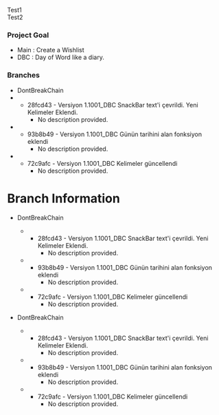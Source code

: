 Test1<br>
Test2

### Project Goal

- Main : Create a Wishlist
- DBC : Day of Word like a diary. 

### Branches

- DontBreakChain
-   - 28fcd43 - Versiyon 1.1001_DBC SnackBar text'i çevrildi. Yeni Kelimeler Eklendi.
        - No description provided.
-   - 93b8b49 - Versiyon 1.1001_DBC Günün tarihini alan fonksiyon eklendi
        - No description provided.
-   - 72c9afc - Versiyon 1.1001_DBC Kelimeler güncellendi
        - No description provided.

# Branch Information



- DontBreakChain
  -   - 28fcd43 - Versiyon 1.1001_DBC SnackBar text'i çevrildi. Yeni Kelimeler Eklendi.
        - No description provided.
  -   - 93b8b49 - Versiyon 1.1001_DBC Günün tarihini alan fonksiyon eklendi
        - No description provided.
  -   - 72c9afc - Versiyon 1.1001_DBC Kelimeler güncellendi
        - No description provided.

- DontBreakChain
  -   - 28fcd43 - Versiyon 1.1001_DBC SnackBar text'i çevrildi. Yeni Kelimeler Eklendi.
        - No description provided.
  -   - 93b8b49 - Versiyon 1.1001_DBC Günün tarihini alan fonksiyon eklendi
        - No description provided.
  -   - 72c9afc - Versiyon 1.1001_DBC Kelimeler güncellendi
        - No description provided.


